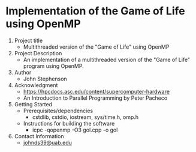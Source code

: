 # Implementation of the Game of Life using OpenMP
1. Project title
    * Multithreaded version of the "Game of Life" using OpenMP
2. Project Description
    * An implementation of a multithreaded version of the "Game of Life" program using OpenMP.
3. Author
    * John Stephenson
4. Acknowledgment
    * https://hpcdocs.asc.edu/content/supercomputer-hardware
    * An Introduction to Parallel Programming by Peter Pacheco
5. Getting Started
    * Prerequisites/dependencies
        * cstdlib, cstdio, iostream, sys/time.h, omp.h
    * Instructions for building the software
        * icpc -qopenmp -O3 gol.cpp -o gol
6. Contact Information
    * johnds39@uab.edu
